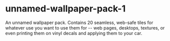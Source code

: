 # unnamed-wallpaper-pack-1
An unnamed wallpaper pack. Contains 20 seamless, web-safe tiles for whatever use you want to use them for -- web pages, desktops, textures, or even printing them on vinyl decals and applying them to your car.
